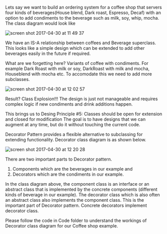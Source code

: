 
Lets say we want to build an ordering system for a coffee shop that servers four kinds of beverages(House blend, Dark roast, Espresso, Decaf) with an option to add condiments to the beverage such as milk, soy, whip, mocha. The class diagram would look like

![screen shot 2017-04-30 at 11 49 37](https://cloud.githubusercontent.com/assets/17459420/25567089/2546af7e-2d9b-11e7-96b9-fd175797c93e.png)

We have an IS-A relationship between coffees and Beverage superclass. This looks like a simple design which can be extended to add other beverages easily in the future if required. 

What are we forgetting here? Variants of coffee with condiments. For example Dark Roast with milk or soy, DarkRoast with milk and mocha, Houseblend with mocha etc. To accomodate this we need to add more subclasses.

![screen shot 2017-04-30 at 12 02 57](https://cloud.githubusercontent.com/assets/17459420/25567181/ffabb62c-2d9c-11e7-8467-a79c9e15addc.png)

Result? Class Explosion!!!
The design is just not manageable and requires complex logic if new condiments and drink additions happen.

This brings us to 
Desing Principle #5: Classes should be open for extension and closed for modification
The goal is to have designs that we can augment at any time, but do it without touching the current code.

Decorator Pattern provides a flexible alternative to subclassing for extending functionality. Decorator class diagram is as shown below.

![screen shot 2017-04-30 at 12 20 28](https://cloud.githubusercontent.com/assets/17459420/25567314/959f34b8-2d9f-11e7-8aa8-f6dc7bcf723e.png)

There are two important parts to Decorator pattern.
1. Components which are the beverages in our example and
2. Decorators which are the condiments in our example.

In the class diagram above, the component class is an interface or an abstract class that is implemented by the concrete components (different kinds of beverage in our example). The decorator class which is also often an abstract class also implements the component class. This is the important part of Decorator pattern. Concrete decorators implement decorator class. 

Please follow the code in Code folder to understand the workings of Decorator class diagram for our Coffee shop example. 








